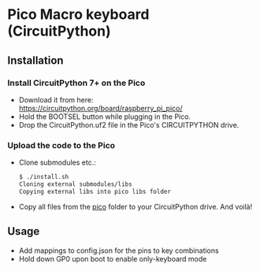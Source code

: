 # Pico Macro keyboard (CircuitPython)

## Installation

### Install CircuitPython 7+ on the Pico
* Download it from here: https://circuitpython.org/board/raspberry_pi_pico/
* Hold the BOOTSEL button while plugging in the Pico.
* Drop the CircuitPython.uf2 file in the Pico's CIRCUITPYTHON drive.

### Upload the code to the Pico
* Clone submodules etc.:
  ```bash
  $ ./install.sh
  Cloning external submodules/libs
  Copying external libs into pico libs folder
  ```
* Copy all files from the [pico](./pico) folder to your CircuitPython drive. And voilà!

## Usage
* Add mappings to config.json for the pins to key combinations
* Hold down GP0 upon boot to enable only-keyboard mode

